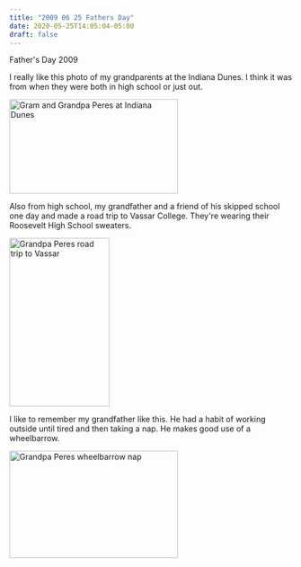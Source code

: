 ```yaml
---
title: "2009 06 25 Fathers Day"
date: 2020-05-25T14:05:04-05:00
draft: false
---
```


Father's Day 2009

I really like this photo of my grandparents at the Indiana Dunes. I think it was from when they were both in high school or just out.

<img src= "/images/GramGrandpaBeach-300x168.jpg" alt="Gram and Grandpa Peres at Indiana Dunes" title="GramGrandpaBeach" width="300" height="168"/>

Also from high school, my grandfather and a friend of his skipped school one day and made a road trip to Vassar College. They're wearing their Roosevelt High School sweaters.

<img src="/images/GrandpaRoadtripVassar-178x300.jpg" alt="Grandpa Peres road trip to Vassar" title="GrandpaRoadtripVassar" width="178" height="300" class="size-medium wp-image-468" />

I like to remember my grandfather like this. He had a habit of working outside until tired and then taking a nap. He makes good use of a wheelbarrow.

<img src="/images/GrandpaPeresWheelbarrow_21-300x191.jpg" alt="Grandpa Peres wheelbarrow nap" title="GrandpaPeresWheelbarrow_2" width="300" height="191" />
